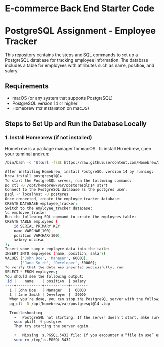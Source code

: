 # E-commerce Back End Starter Code
# PostgreSQL Assignment - Employee Tracker

This repository contains the steps and SQL commands to set up a PostgreSQL database for tracking employee information. The database includes a table for employees with attributes such as name, position, and salary.

## Requirements

- macOS (or any system that supports PostgreSQL)
- PostgreSQL version 14 or higher
- Homebrew (for installation on macOS)

## Steps to Set Up and Run the Database Locally

### 1. Install Homebrew (if not installed)

Homebrew is a package manager for macOS. To install Homebrew, open your terminal and run:

```bash
/bin/bash -c "$(curl -fsSL https://raw.githubusercontent.com/Homebrew/install/HEAD/install.sh)"

After installing Homebrew, install PostgreSQL version 14 by running:
brew install postgresql@14
To start the PostgreSQL server, run the following command:
pg_ctl -D /opt/homebrew/var/postgresql@14 start
Connect to the PostgreSQL database as the postgres user:
psql -h localhost -U postgres
Once connected, create the employee_tracker database:
CREATE DATABASE employee_tracker;
Switch to the employee_tracker database:
\c employee_tracker
Run the following SQL command to create the employees table:
CREATE TABLE employees (
    id SERIAL PRIMARY KEY,
    name VARCHAR(100),
    position VARCHAR(100),
    salary DECIMAL
);
Insert some sample employee data into the table:
INSERT INTO employees (name, position, salary)
VALUES ('John Doe', 'Manager', 60000),
       ('Jane Smith', 'Developer', 50000);
To verify that the data was inserted successfully, run:
SELECT * FROM employees;
You should see the following output:
 id |    name    | position  | salary
----+------------+-----------+--------
  1 | John Doe   | Manager   |  60000
  2 | Jane Smith | Developer |  50000
  When you’re done, you can stop the PostgreSQL server with the following command:
  pg_ctl -D /opt/homebrew/var/postgresql@14 stop

  Troubleshooting
	•	PostgreSQL not starting: If the server doesn’t start, make sure the PostgreSQL service isn’t already running. You can stop any running instances with: 
    sudo pkill -9 postgres
    Then try starting the server again.

	•	Missing .s.PGSQL.5432 file: If you encounter a “file in use” error, delete the file manually:
    sudo rm /tmp/.s.PGSQL.5432